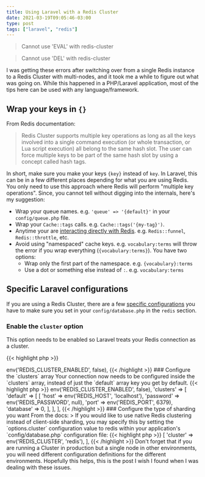 ```yaml
---
title: Using Laravel with a Redis Cluster
date: 2021-03-19T09:05:46-03:00
type: post
tags: ["laravel", "redis"]
---
```


> Cannot use 'EVAL' with redis-cluster

> Cannot use 'DEL' with redis-cluster

I was getting these errors after switching over from a single Redis instance to a Redis Cluster with multi-nodes, and it took me a while to figure out what was going on. While this happened in a PHP/Laravel application, most of the tips here can be used with any language/framework.

## Wrap your keys in `{}`

From Redis documentation: 

> Redis Cluster supports multiple key operations as long as all the keys involved into a single command execution (or whole transaction, or Lua script execution) all belong to the same hash slot. The user can force multiple keys to be part of the same hash slot by using a concept called hash tags.

In short, make sure you make your keys `{key}` instead of `key`. In Laravel, this can be in a few different places depending for what you are using Redis. You only need to use this approach where Redis will perform "multiple key operations". Since, you cannot tell without digging into the internals, here's my suggestion:

* Wrap your queue names. e.g. `'queue' => '{default}'` in your `config/queue.php` file.
* Wrap your `Cache::tags` calls. e.g. `Cache::tags('{my-tag}')`.
* Anytime your are [interacting directly with Redis](https://laravel.com/docs/8.x/redis#interacting-with-redis). e.g. `Redis::funnel`, `Redis::throttle`, etc.
* Avoid using "namespaced" cache keys. e.g. `vocabulary:terms` will throw the error if you wrap everything (`{vocabulary:terms}`). You have two options:
  * Wrap only the first part of the namespace. e.g. `{vocabulary}:terms`
  * Use a dot or something else instead of `:`. e.g. `vocabulary:terms`

## Specific Laravel configurations

If you are using a Redis Cluster, there are a few [specific configurations](https://laravel.com/docs/8.x/redis#clusters) you have to make sure you set in your `config/database.php` in the `redis` section.

### Enable the `cluster` option

This option needs to be enabled so Laravel treats your Redis connection as a cluster.

{{< highlight php >}}
<?php 

'cluster' => env('REDIS_CLUSTER_ENABLED', false),
{{< /highlight >}}

### Configure the `clusters` array

Your connection now needs to be configured inside the `clusters` array, instead of just the `default` array key you get by default.

{{< highlight php >}}
<?php 

'cluster' => env('REDIS_CLUSTER_ENABLED', false),

'clusters' => [
    'default' => [
        [
            'host' => env('REDIS_HOST', 'localhost'),
            'password' => env('REDIS_PASSWORD', null),
            'port' => env('REDIS_PORT', 6379),
            'database' => 0,
        ],
    ],
],
{{< /highlight >}}

### Configure the type of sharding you want

From the docs: 

> If you would like to use native Redis clustering instead of client-side sharding, you may specify this by setting the `options.cluster` configuration value to redis within your application's `config/database.php` configuration file:

{{< highlight php >}}
<?php 

'options' => [
    'cluster' => env('REDIS_CLUSTER', 'redis'),
],
{{< /highlight >}}

Don't forget that if you are running a Cluster in production but a single node in other environments, you will need different configuration definitions for the different environments.

Hopefully this helps, this is the post I wish I found when I was dealing with these issues.